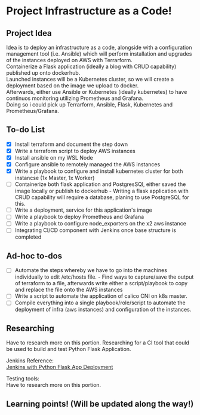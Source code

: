 # Project Infrastructure as a Code!
## Project Idea
Idea is to deploy an infrastructure as a code, alongside with a configuration management tool (i.e. Ansible) which will perform installation and upgrades of the instances deployed on AWS with Terrarform.  
Containerize a Flask application (ideally a blog with CRUD capability) published up onto dockerhub.  
Launched instances will be a Kubernetes cluster, so we will create a deployment based on the image we upload to docker.  
Afterwards, either use Ansible or Kubernetes (ideally kubernetes) to have continuos monitoring utilizing Prometheus and Grafana.  
Doing so i could pick up Terrarform, Ansible, Flask, Kubernetes and Prometheus/Grafana.  

## To-do List
- [x] Install terraform and document the step down
- [x] Write a terraform script to deploy AWS instances
- [x] Install ansible on my WSL Node
- [x] Configure ansible to remotely managed the AWS instances
- [x] Write a playbook to configure and install kubernetes cluster for both instancse (1x Master, 1x Worker)
- [ ] Containerize both flask application and PostgresSQl, either saved the image locally or publish to dockerhub
      - Writing a flask application with CRUD capability will require a database, planing to use PostgreSQL for this.
- [ ] Write a deployment, service for this application's image
- [ ] Write a playbook to deploy Prometheus and Grafana
- [ ] Write a playbook to configure node_exporters on the x2 aws instance
- [ ] Integrating CI/CD component with Jenkins once base structure is completed

## Ad-hoc to-dos
- [ ] Automate the steps whereby we have to go into the machines individually to edit /etc/hosts file.
      - Find ways to capture/save the output of terraform to a file, afterwards write either a script/playbook to copy and replace the file onto the AWS instances
- [ ] Write a script to automate the application of calico CNI on k8s master.
- [ ] Compile everything into a single playbook/role/script to automate the deployment of infra (aws instances) and configuration of the instances.

## Researching
Have to research more on this portion.
Researching for a CI tool that could be used to build and test Python Flask Application.  
  
Jenkins Reference:  
[Jenkins with Python Flask App Deployment](https://joachim8675309.medium.com/jenkins-ci-pipeline-with-python-8bf1a0234ec3)  
  
Testing tools:  
Have to research more on this portion.

## Learning points! (Will be updated along the way!)
